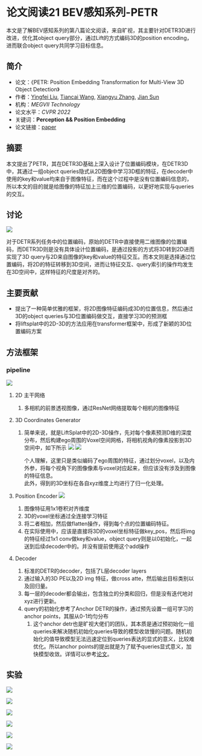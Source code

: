 # 论文阅读21 BEV感知系列-PETR



本文是了解BEV感知系列的第八篇论文阅读，来自旷视，其主要针对DETR3D进行改进，优化其object query部分，通过Lift的方式编码3D的position encoding，进而联合object query共同学习目标信息。

<!--more-->


## 简介

-   论文：《PETR: Position Embedding Transformation for Multi-View 3D Object Detection》
-   作者：[Yingfei Liu](https://arxiv.org/search/cs?searchtype=author&query=Liu%2C+Y), [Tiancai Wang](https://arxiv.org/search/cs?searchtype=author&query=Wang%2C+T), [Xiangyu Zhang](https://arxiv.org/search/cs?searchtype=author&query=Zhang%2C+X), [Jian Sun](https://arxiv.org/search/cs?searchtype=author&query=Sun%2C+J)
-   机构：_MEGVII Technology_ 
-   论文水平：_CVPR 2022_
-   关键词：**Perception && Position Embedding**
-   论文链接：[paper](https://arxiv.org/pdf/2203.05625.pdf) 


## 摘要

本文提出了PETR，其在DETR3D基础上深入设计了位置编码模块，在DETR3D中，其通过一组object queries隐式从2D图像中学习3D框的特征，在decoder中使用的key和value均来自于图像特征，而在这个过程中是没有位置编码信息的，所以本文的目的就是给图像的特征加上三维的位置编码，以更好地实现与queries的交互。

## 讨论
 
![](https://pictures-1309138036.cos.ap-nanjing.myqcloud.com/img/20220509145211.png)

对于DETR系列任务中的位置编码，原始的DETR中直接使用二维图像的位置编码，而DETR3D则是没有具体设计位置编码，是通过投影的方式将3D转到2D进而实现了3D query与2D来自图像的key和value的特征交互。而本文则是选择通过位置编码，将2D的特征转移到3D空间，进而让特征交互、query索引的操作均发生在3D空间中，这样特征的尺度是对齐的。

## 主要贡献

- 提出了一种简单优雅的框架，将2D图像特征编码成3D的位置信息，然后通过3D的object queries与3D位置编码做交互，直接学习3D的预测框
- 将liftsplat中的2D-3D的方法应用在transformer框架中，形成了新颖的3D位置编码方案

## 方法框架

### pipeline

![](https://pictures-1309138036.cos.ap-nanjing.myqcloud.com/img/20220509153319.png)


1. 2D 主干网络
	1. 多相机的前景透视图像，通过ResNet网络提取每个相机的图像特征
2. 3D Coordinates Generator
	1. 简单来说，就是LiftSplat中的2D-3D操作，先对每个像素预测D维的深度分布，然后构建ego周围的Voxel空间网格，将相机视角的像素投影到3D空间中，如下所示
	    ![](https://pictures-1309138036.cos.ap-nanjing.myqcloud.com/img/20220509153659.png)
		![](https://pic4.zhimg.com/v2-05652e9fb3b91619c962c76d403b4dab_r.jpg)
		
		个人理解，这里只是类似编码了ego周围的特征，通过划分voxel，以及内外参，将每个视角下的图像像素与voxel对应起来，但应该没有涉及到图像的特征信息。	
		此外，得到的3D坐标在各自xyz维度上均进行了归一化处理。
3. Position Encoder
	![](https://pictures-1309138036.cos.ap-nanjing.myqcloud.com/img/20220509154122.png)

	1. 图像特征用1x1卷积对齐维度
	2. 3D的voxel坐标通过全连接学习特征
	3. 将二者相加，然后做flatten操作，得到每个点的位置编码特征。
	4. 在实际使用中，应该是直接将3D的voxel坐标特征做key_pos，然后将img的特征经过1x1 conv做key和value，object query则是以0初始化，一起送到后续decoder中的。并没有提前使用这个add操作
1. Decoder
	1. 标准的DETR的decoder，包括了L层decoder layers
	2. 通过输入的3D PE以及2D img 特征，做cross atte，然后输出目标类别以及回归量。
	3. 每一层的decoder都会输出，包含独立的分类和回归，但是没有迭代地对xyz进行更新。
	4. query的初始化参考了Anchor DETR的操作，通过预先设置一组可学习的anchor points，其服从0-1均匀分布
		1. 这个anchor detr也是旷视大佬们的团队，其本质是通过预初始化一组queries来解决随机初始化queries导致的模型收敛慢的问题。随机初始化的值导致模型无法迅速定位到queries表达的显式的意义，比较难优化。所以anchor points的提出就是为了赋予queries显式意义，加快模型收敛。详情可以参考[论文](https://arxiv.org/pdf/2109.07107.pdf)。
					   

## 实验

![](https://pictures-1309138036.cos.ap-nanjing.myqcloud.com/img/20220509162149.png)

![](https://pictures-1309138036.cos.ap-nanjing.myqcloud.com/img/20220509162200.png)

![](https://pictures-1309138036.cos.ap-nanjing.myqcloud.com/img/20220509162206.png)

![](https://pictures-1309138036.cos.ap-nanjing.myqcloud.com/img/20220509162219.png)

![](https://pictures-1309138036.cos.ap-nanjing.myqcloud.com/img/20220509162228.png)

![](https://pictures-1309138036.cos.ap-nanjing.myqcloud.com/img/20220509162243.png)


